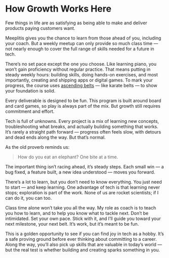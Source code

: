 # How Growth Works Here

Few things in life are as satisfying as being able to make and deliver products paying customers want.

Meeplitis gives you the chance to learn from those ahead of you, including your coach. But a weekly meetup can only provide so much class time — not nearly enough to cover the full range of skills needed for a future in tech.

There’s no set pace except the one you choose. Like learning piano, you won’t gain proficiency without regular practice. That means putting in steady weekly hours: building skills, doing hands-on exercises, and most importantly, creating and shipping apps or digital games. To mark your progress, the course uses [ascending belts](./earning-belts.md) — like karate belts — to show your foundation is solid.

Every deliverable is designed to be fun. This program is built around board and card games, so play is always part of the mix. But growth still requires commitment and effort.

Tech is full of unknowns. Every project is a mix of learning new concepts, troubleshooting what breaks, and actually building something that works. It’s rarely a straight path forward — progress often feels slow, with detours and dead ends along the way. But that’s normal.

As the old proverb reminds us:

> How do you eat an elephant? One bite at a time.

The important thing isn’t racing ahead, it’s steady steps. Each small win — a bug fixed, a feature built, a new idea understood — moves you forward.

There’s a lot to learn, but you don’t need to know everything. You just need to start — and keep learning. One advantage of tech is that learning never stops; exploration is part of the work. None of us are rocket scientists; if I can do it, you can too.

Class time alone won’t take you all the way. My role as coach is to teach you how to learn, and to help you know what to tackle next. Don’t be intimidated. Set your own pace. Stick with it, and I’ll guide you toward your next milestone, your next belt. It’s work, but it’s meant to be fun.

This is a golden opportunity to see if you can find joy in tech as a hobby. It’s a safe proving ground before ever thinking about committing to a career. Along the way, you’ll also pick up skills that are valuable in today’s world — but the real test is whether building and creating sparks something in you.
